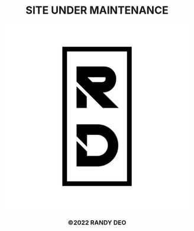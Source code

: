 <h1 align="center">
  SITE UNDER MAINTENANCE
</h1>

<p align="center">
  <img width="500" src="src/images/RD%20Logo%20Black%20NO%20BG.png" alt="RD LOGO">
</p>

<h3 align="center">
  ©2022 RANDY DEO
</h3>
